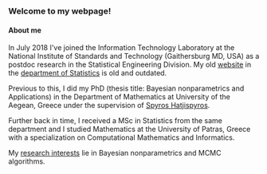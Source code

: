 ### Welcome to my webpage!

#### About me
In July 2018 I've joined the Information Technology Laboratory at the National Institute of Standards and Technology (Gaithersburg MD, USA) as a postdoc research in the Statistical Engineering Division.  My old [website](http://actuarweb.aegean.gr/phd/cmerkatas/) in the [department of Statistics](http://www.actuar.aegean.gr/index.php/en/) is old and outdated.

Previous to this, I did my PhD (thesis title: Bayesian nonparametrics and Applications)
in the Department of Mathematics at University of the Aegean, Greece under the supervision of [Spyros Hatjispyros](http://www.samos.aegean.gr/actuar/schatz/index.htm).

Further back in time, I received a MSc in Statistics from the same department 
and I studied Mathematics at the University of Patras, Greece with a specialization on
Computational Mathematics and Informatics.

My [research interests](https://cmerkatas.github.io/research/) lie in Bayesian nonparametrics and MCMC algorithms.

